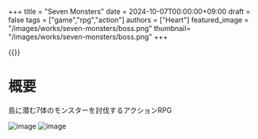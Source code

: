 +++
title = "Seven Monsters"
date = 2024-10-07T00:00:00+09:00
draft = false
tags = ["game","rpg","action"]
authors = ["Heart"]
featured_image = "/images/works/seven-monsters/boss.png"
thumbnail= "/images/works/seven-monsters/boss.png"
+++

{{<youtube CbRoZiwKLWg>}}

# 概要
島に潜む7体のモンスターを討伐するアクションRPG

![image](/images/works/seven-monsters/boss.png)
![image](/images/works/seven-monsters/boss2.png)